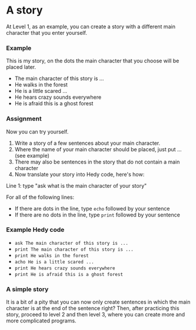 # A story

At Level 1, as an example, you can create a story with a different main character that you enter yourself.

### Example
This is my story, on the dots the main character that you choose will be placed later.

* The main character of this story is ...
* He walks in the forest
* He is a little scared ...
* He hears crazy sounds everywhere
* He is afraid this is a ghost forest

### Assignment

Now you can try yourself.

1. Write a story of a few sentences about your main character.
2. Where the name of your main character should be placed, just put ... (see example)
3. There may also be sentences in the story that do not contain a main character
4. Now translate your story into Hedy code, here's how:

Line 1: type "ask what is the main character of your story"

For all of the following lines:

* If there are dots in the line, type `echo` followed by your sentence
* If there are no dots in the line, type `print` followed by your sentence

### Example Hedy code

* `ask The main character of this story is ...`
* `print The main character of this story is ...`
* `print He walks in the forest`
* `acho He is a little scared ...`
* `print He hears crazy sounds everywhere`
* `print He is afraid this is a ghost forest`


### A simple story
It is a bit of a pity that you can now only create sentences in which the main character is at the end of the sentence right?
Then, after practicing this story, proceed to level 2 and then level 3, where you can create more and more complicated programs.

